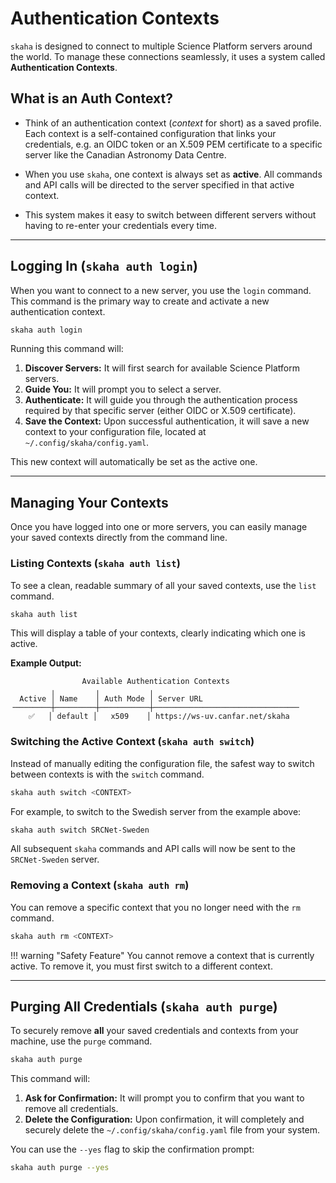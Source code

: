 # Authentication Contexts

`skaha` is designed to connect to multiple Science Platform servers around the world. To manage these connections seamlessly, it uses a system called **Authentication Contexts**.

## What is an Auth Context?

- Think of an authentication context (*context* for short) as a saved profile. Each context is a self-contained configuration that links your credentials, e.g. an OIDC token or an X.509 PEM certificate to a specific server like the Canadian Astronomy Data Centre.

- When you use `skaha`, one context is always set as **active**. All commands and API calls will be directed to the server specified in that active context.

- This system makes it easy to switch between different servers without having to re-enter your credentials every time.

---

## Logging In (`skaha auth login`)

When you want to connect to a new server, you use the `login` command. This command is the primary way to create and activate a new authentication context.

```bash
skaha auth login
```

Running this command will:

1.  **Discover Servers:** It will first search for available Science Platform servers.
2.  **Guide You:** It will prompt you to select a server.
3.  **Authenticate:** It will guide you through the authentication process required by that specific server (either OIDC or X.509 certificate).
4.  **Save the Context:** Upon successful authentication, it will save a new context to your configuration file, located at `~/.config/skaha/config.yaml`.

This new context will automatically be set as the active one.

---

## Managing Your Contexts

Once you have logged into one or more servers, you can easily manage your saved contexts directly from the command line.

### Listing Contexts (`skaha auth list`)

To see a clean, readable summary of all your saved contexts, use the `list` command.

```bash
skaha auth list
```

This will display a table of your contexts, clearly indicating which one is active.

**Example Output:**

```
                Available Authentication Contexts                
         ╷         ╷           ╷                                 
  Active │ Name    │ Auth Mode │ Server URL                      
╶────────┼─────────┼───────────┼────────────────────────────────╴
    ✅   │ default │   x509    │ https://ws-uv.canfar.net/skaha 
```

### Switching the Active Context (`skaha auth switch`)

Instead of manually editing the configuration file, the safest way to switch between contexts is with the `switch` command.

```bash
skaha auth switch <CONTEXT>
```

For example, to switch to the Swedish server from the example above:

```bash
skaha auth switch SRCNet-Sweden
```

All subsequent `skaha` commands and API calls will now be sent to the `SRCNet-Sweden` server.

### Removing a Context (`skaha auth rm`)

You can remove a specific context that you no longer need with the `rm` command.

```bash
skaha auth rm <CONTEXT>
```

!!! warning "Safety Feature"
    You cannot remove a context that is currently active. To remove it, you must first switch to a different context.

---

## Purging All Credentials (`skaha auth purge`)

To securely remove **all** your saved credentials and contexts from your machine, use the `purge` command.

```bash
skaha auth purge
```

This command will:

1.  **Ask for Confirmation:** It will prompt you to confirm that you want to remove all credentials.
2.  **Delete the Configuration:** Upon confirmation, it will completely and securely delete the `~/.config/skaha/config.yaml` file from your system.

You can use the `--yes` flag to skip the confirmation prompt:

```bash
skaha auth purge --yes
```

